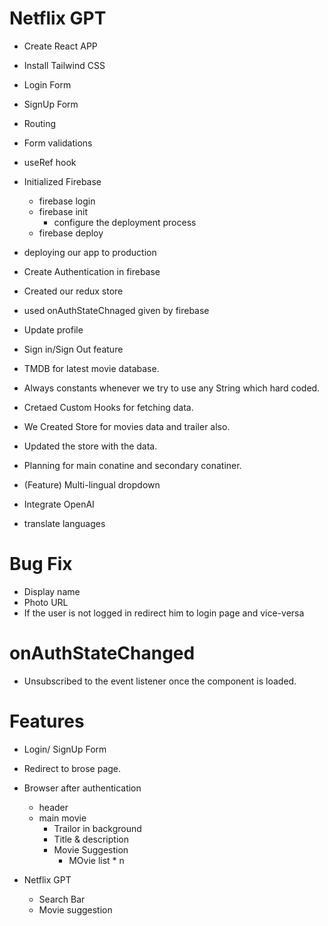 # Netflix GPT
- Create React APP
- Install Tailwind CSS
- Login Form
- SignUp Form
- Routing
- Form validations
- useRef hook
- Initialized Firebase 
  - firebase login
  - firebase init
    - configure the deployment process
  - firebase deploy
- deploying our app to production
- Create Authentication in firebase
- Created our redux store
- used onAuthStateChnaged given by firebase
- Update profile
- Sign in/Sign Out feature 
- TMDB for latest movie database.
- Always constants whenever we try to use any String which hard coded.

- Cretaed Custom Hooks for fetching data.
- We Created Store for movies data and trailer also.
- Updated the store with the data.
- Planning for main conatine and secondary conatiner.
 
- (Feature) Multi-lingual dropdown
- Integrate OpenAI 
 - translate languages
# Bug Fix
- Display name
- Photo URL
- If the user is not logged in redirect him to login page and vice-versa

# onAuthStateChanged 
- Unsubscribed to the event listener once the component is loaded.

# Features
- Login/ SignUp Form 
- Redirect to brose page.
- Browser after authentication
    - header
    - main movie
        - Trailor in background 
        - Title & description
        - Movie Suggestion 
            - MOvie list * n

- Netflix GPT
  - Search Bar
  - Movie suggestion 

